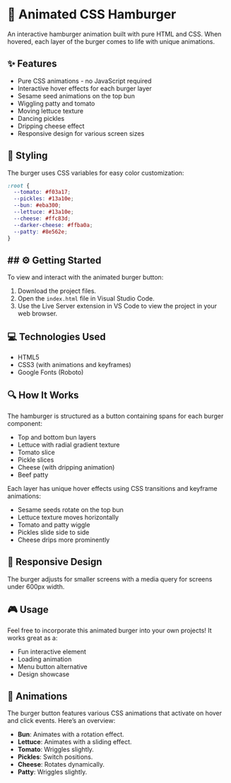 # 🍔 Animated CSS Hamburger

An interactive hamburger animation built with pure HTML and CSS. When hovered, each layer of the burger comes to life with unique animations.

## ✨ Features

- Pure CSS animations - no JavaScript required
- Interactive hover effects for each burger layer
- Sesame seed animations on the top bun
- Wiggling patty and tomato
- Moving lettuce texture
- Dancing pickles
- Dripping cheese effect
- Responsive design for various screen sizes

## 🎨 Styling

The burger uses CSS variables for easy color customization:
```css
:root {
  --tomato: #f03a17;
  --pickles: #13a10e;
  --bun: #eba300;
  --lettuce: #13a10e;
  --cheese: #ffc83d;
  --darker-cheese: #ffba0a;
  --patty: #8e562e;
}
```

## ## ⚙️ Getting Started

To view and interact with the animated burger button:

1. Download the project files.
2. Open the `index.html` file in Visual Studio Code.
3. Use the Live Server extension in VS Code to view the project in your web browser.


## 💻 Technologies Used

- HTML5
- CSS3 (with animations and keyframes)
- Google Fonts (Roboto)

## 🔍 How It Works

The hamburger is structured as a button containing spans for each burger component:
- Top and bottom bun layers
- Lettuce with radial gradient texture
- Tomato slice
- Pickle slices
- Cheese (with dripping animation)
- Beef patty

Each layer has unique hover effects using CSS transitions and keyframe animations:
- Sesame seeds rotate on the top bun
- Lettuce texture moves horizontally
- Tomato and patty wiggle
- Pickles slide side to side
- Cheese drips more prominently

## 📱 Responsive Design

The burger adjusts for smaller screens with a media query for screens under 600px width.

## 🎮 Usage

Feel free to incorporate this animated burger into your own projects! It works great as a:
- Fun interactive element
- Loading animation
- Menu button alternative
- Design showcase


## 🔄 Animations

The burger button features various CSS animations that activate on hover and click events. Here’s an overview:

- **Bun**: Animates with a rotation effect.
- **Lettuce**: Animates with a sliding effect.
- **Tomato**: Wriggles slightly.
- **Pickles**: Switch positions.
- **Cheese**: Rotates dynamically.
- **Patty**: Wriggles slightly.

